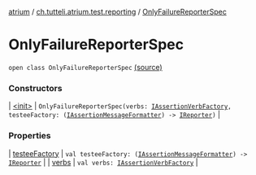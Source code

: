 [atrium](../../index.md) / [ch.tutteli.atrium.test.reporting](../index.md) / [OnlyFailureReporterSpec](.)

# OnlyFailureReporterSpec

`open class OnlyFailureReporterSpec` [(source)](https://github.com/robstoll/atrium/tree/master/atrium-test/src/main/kotlin/ch/tutteli/atrium/test/reporting/OnlyFailureReporterSpec.kt#L18)

### Constructors

| [&lt;init&gt;](-init-.md) | `OnlyFailureReporterSpec(verbs: `[`IAssertionVerbFactory`](../../ch.tutteli.atrium.test/-i-assertion-verb-factory/index.md)`, testeeFactory: (`[`IAssertionMessageFormatter`](../../ch.tutteli.atrium.reporting/-i-assertion-message-formatter/index.md)`) -> `[`IReporter`](../../ch.tutteli.atrium.reporting/-i-reporter/index.md)`)` |

### Properties

| [testeeFactory](testee-factory.md) | `val testeeFactory: (`[`IAssertionMessageFormatter`](../../ch.tutteli.atrium.reporting/-i-assertion-message-formatter/index.md)`) -> `[`IReporter`](../../ch.tutteli.atrium.reporting/-i-reporter/index.md) |
| [verbs](verbs.md) | `val verbs: `[`IAssertionVerbFactory`](../../ch.tutteli.atrium.test/-i-assertion-verb-factory/index.md) |


